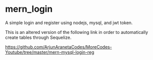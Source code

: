 # mern_login

A simple login and register using nodejs, mysql, and jwt token.

This is an altered version of the following link in order to automatically create tables through Sequelize.

https://github.com/ArjunAranetaCodes/MoreCodes-Youtube/tree/master/mern-mysql-login-reg
